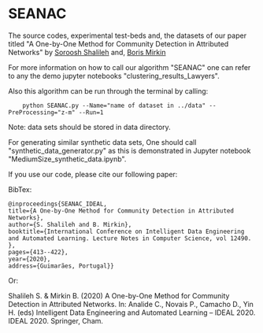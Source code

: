 # SEANAC

The source codes, experimental test-beds and, the datasets of our paper titled 
"A One-by-One Method for Community Detection in Attributed Networks"
by [Soroosh Shalileh](https://www.hse.ru/en/org/persons/316426865) and, [Boris Mirkin](https://www.hse.ru/en/staff/bmirkin)


For more information on how to call our algorithm "SEANAC" one can 
refer to any the demo jupyter notebooks "clustering_results_Lawyers". 

Also this algorithm can be run through the terminal by calling:
        
        python SEANAC.py --Name="name of dataset in ../data" --PreProcessing="z-m" --Run=1 

Note: data sets should be stored in data directory.

For generating similar synthetic data sets, One should call "synthetic_data_generator.py" as 
this is demonstrated in Jupyter notebook "MediumSize_synthetic_data.ipynb".



If you use our code, please cite our following paper:

BibTex:

    @inproceedings{SEANAC_IDEAL,
    title={A One-by-One Method for Community Detection in Attributed Networks},
    author={S. Shalileh and B. Mirkin},
    booktitle={International Conference on Intelligent Data Engineering and Automated Learning. Lecture Notes in Computer Science, vol 12490. },
    pages={413--422},
    year={2020},
    address={Guimarães, Portugal}}
    
Or:


Shalileh S. & Mirkin B. (2020) A One-by-One Method for Community Detection in Attributed Networks. In: Analide C., Novais P., Camacho D., Yin H. (eds) Intelligent Data Engineering and Automated Learning – IDEAL 2020. IDEAL 2020. Springer, Cham. 
